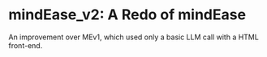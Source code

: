 # mindEase_v2: A Redo of mindEase

An improvement over MEv1, which used only a basic LLM call with a HTML front-end. 
